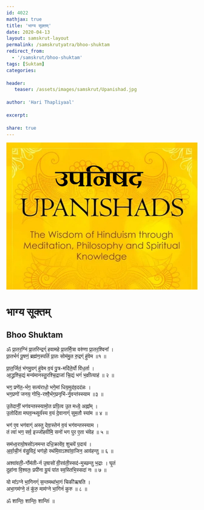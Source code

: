 ```yaml
---    
id: 4022    
mathjax: true    
title: 'भाग्य सूक्तम्'    
date: 2020-04-13    
layout: samskrut-layout 
permalink: /samskrutyatra/bhoo-shuktam
redirect_from: 
  - '/samskrut/bhoo-shuktam'
tags: [Suktam]    
categories:    
    
header:    
   teaser: /assets/images/samskrut/Upanishad.jpg    
    
author: 'Hari Thapliyaal'    
    
excerpt:    
    
share: true    
---    
```

    
![](/assets/images/samskrut/Upanishad.jpg)    
    
# भाग्य सूक्तम्    
## Bhoo Shuktam  
  
ॐ प्रा॒तर॒ग्निं प्रा॒तरिन्द्रग्ं॑ हवामहे प्रा॒तर्मि॒त्रा वरु॑णा प्रा॒तर॒श्विना᳚ ।    
प्रा॒तर्भगं॑ पू॒षणं॒ ब्रह्म॑ण॒स्पतिं॑ प्रा॒तः सोम॑मु॒त रु॒द्रग्ं हु॑वेम ॥१ ॥    
    
प्रा॒त॒र्जितं॒ भ॑गमु॒ग्रग्ं हु॑वेम व॒यं पु॒त्र-मदि॑ते॒र्यो वि॑ध॒र्ता ।    
आ॒द्ध्रश्चि॒द्यं मन्य॑मानस्तु॒रश्चि॒द्राजा॑ चि॒द्यं भगं॑ भ॒क्षीत्याह॑ ॥ २ ॥    
    
भग॒ प्रणे॑त॒-र्भग॒ सत्य॑राधो॒ भगे॒मां धिय॒मुद॑व॒दद॑न्नः ।    
भग॒प्रणो॑ जनय॒ गोभि॒-रश्वै॒र्भग॒प्रनृभि॑-र्नृ॒वन्त॑स्स्याम ॥३ ॥    
    
उ॒तेदानीं॒ भग॑वन्तस्स्यामो॒त प्रपि॒त्व उ॒त मध्ये॒ अह्ना᳚म् ।    
उ॒तोदि॑ता मघव॒न्थ्सूर्य॑स्य व॒यं दे॒वानाग्ं॑ सुम॒तौ स्या॑म ॥ ४ ॥    
    
भग॑ ए॒व भग॑वाग्ं अस्तु देवा॒स्तेन॑ व॒यं भग॑वन्तस्स्याम ।    
तं त्वा॑ भग॒ सर्व॒ इज्जो॑हवीमि॒ सनो॑ भग पुर ए॒ता भ॑वेह ॥ ५ ॥    
    
सम॑ध्व॒रायो॒षसो॑ऽनमन्त दधि॒क्रावे॑व॒ शुचये॑ प॒दाय॑ ।    
अ॒र्वा॒ची॒नं व॑सु॒विदं॒ भग॑न्नो॒ रथ॑मि॒वाऽश्वा॑वा॒जिन॒ आव॑हन्तु ॥ ६ ॥    
    
अश्वा॑वती॒-र्गोम॑ती-र्न उ॒षासो॑ वी॒रव॑ती॒स्सद॑-मुच्छन्तु भ॒द्राः । घृ॒तं    
दुहा॑ना वि॒श्वतः॒ प्रपी॑ना यू॒यं पा॑त स्व॒स्तिभि॒स्सदा॑ नः ॥ ७ ॥    
    
यो मा᳚ऽग्ने भा॒गिनग्ं॑ स॒न्तमथा॑भा॒गं चिकी॑ऋषति ।    
अभा॒गम॑ग्ने॒ तं कु॑रु॒ माम॑ग्ने भा॒गिनं॑ कुरु ॥ ८ ॥    
    
ॐ शान्तिः॒ शान्तिः॒ शान्तिः॑ ॥    
    
